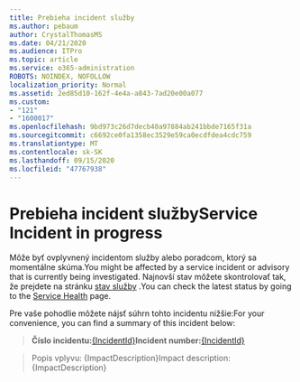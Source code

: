 ```yaml
---
title: Prebieha incident služby
ms.author: pebaum
author: CrystalThomasMS
ms.date: 04/21/2020
ms.audience: ITPro
ms.topic: article
ms.service: o365-administration
ROBOTS: NOINDEX, NOFOLLOW
localization_priority: Normal
ms.assetid: 2ed85d10-162f-4e4a-a843-7ad20e00a077
ms.custom:
- "121"
- "1600017"
ms.openlocfilehash: 9bd973c26d7decb40a97884ab241bbde7165f31a
ms.sourcegitcommit: c6692ce0fa1358ec3529e59ca0ecdfdea4cdc759
ms.translationtype: MT
ms.contentlocale: sk-SK
ms.lasthandoff: 09/15/2020
ms.locfileid: "47767938"
---
```

# <a name="service-incident-in-progress"></a><span data-ttu-id="5453c-102">Prebieha incident služby</span><span class="sxs-lookup"><span data-stu-id="5453c-102">Service Incident in progress</span></span>

<span data-ttu-id="5453c-103">Môže byť ovplyvnený incidentom služby alebo poradcom, ktorý sa momentálne skúma.</span><span class="sxs-lookup"><span data-stu-id="5453c-103">You might be affected by a service incident or advisory that is currently being investigated.</span></span> <span data-ttu-id="5453c-104">Najnovší stav môžete skontrolovať tak, že prejdete na stránku [stav služby](https://admin.microsoft.com/adminportal/home#/servicehealth) .</span><span class="sxs-lookup"><span data-stu-id="5453c-104">You can check the latest status by going to the [Service Health](https://admin.microsoft.com/adminportal/home#/servicehealth) page.</span></span>
  
<span data-ttu-id="5453c-105">Pre vaše pohodlie môžete nájsť súhrn tohto incidentu nižšie:</span><span class="sxs-lookup"><span data-stu-id="5453c-105">For your convenience, you can find a summary of this incident below:</span></span>
  
> <span data-ttu-id="5453c-106">**Číslo incidentu:**[{IncidentId}](https://admin.microsoft.com/adminportal/home#/servicehealth)</span><span class="sxs-lookup"><span data-stu-id="5453c-106">**Incident number:**[{IncidentId}](https://admin.microsoft.com/adminportal/home#/servicehealth)</span></span>
    
> <span data-ttu-id="5453c-107">Popis vplyvu: {ImpactDescription}</span><span class="sxs-lookup"><span data-stu-id="5453c-107">Impact description: {ImpactDescription}</span></span>
